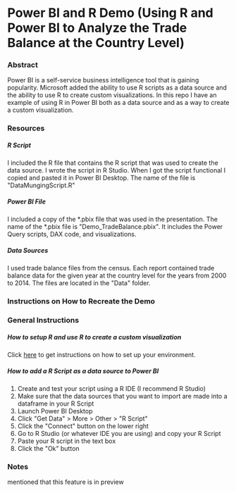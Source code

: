 # Power BI and R Demo (Using R and Power BI to Analyze the Trade Balance at the Country Level)

### Abstract
Power BI is a self-service business intelligence tool that is gaining popularity. Microsoft added the ability to use R scripts as a data source and the ability to use R to create custom visualizations. In this repo I have an example of using R in Power BI both as a data source and as a way to create a custom visualization.


### Resources

##### R Script
I included the R file that contains the R script that was used to create the data source. I wrote the script in R Studio. When I got the script functional I copied and pasted it in Power BI Desktop. The name of the file is "DataMungingScript.R"

##### Power BI File
I included a copy of the *.pbix file that was used in the presentation. The name of the *.pbix file is "Demo_TradeBalance.pbix". It includes the Power Query scripts, DAX code, and visualizations. 

##### Data Sources
I used trade balance files from the census. Each report contained trade balance data for the given year at the country level for the years from 2000 to 2014. The files are located in the "Data" folder.

### Instructions on How to Recreate the Demo 

### General Instructions 

##### How to setup R and use R to create a custom visualization
Click [here](https://powerbi.microsoft.com/en-us/documentation/powerbi-desktop-r-visuals/) to get instructions on how to set up your environment.


##### How to add a R Script as a data source to Power BI
1.  Create and test your script using a R IDE (I recommend R Studio)
2.  Make sure that the data sources that you want to import are made into a dataframe in your R Script
3.  Launch Power BI Desktop
4.  Click "Get Data" > More > Other > "R Script" 
5.  Click the "Connect" button on the lower right
6.  Go to R Studio (or whatever IDE you are using) and copy your R Script
7.  Paste your R script in the text box
8.  Click the "Ok" button


### Notes
mentioned that this feature is in preview
